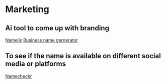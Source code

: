 # Marketing


## Ai tool to come up with branding
[Namelix](https://namelix.com/)
[Business name gernerator](https://www.shopify.com/tools/business-name-generator)

## To see if the name is available on different social media or platforms
[Namecheckr](https://www.namecheckr.com/)
